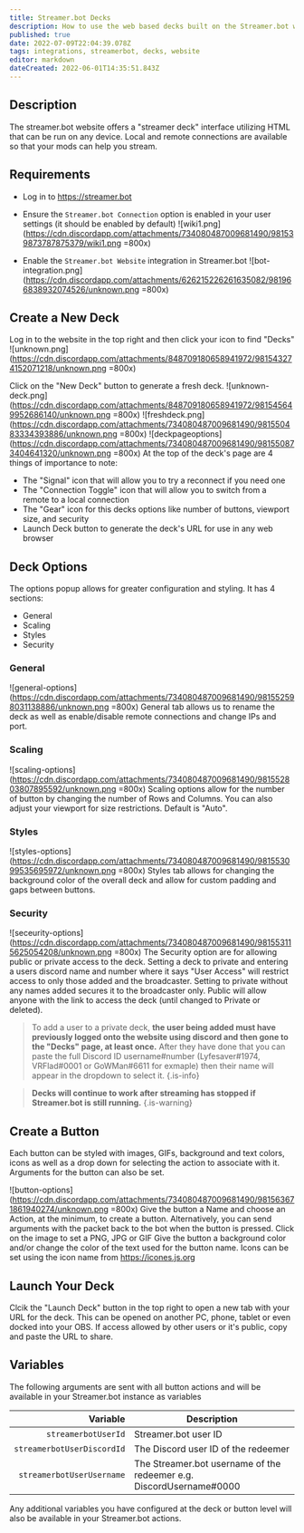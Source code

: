 ```yaml
---
title: Streamer.bot Decks
description: How to use the web based decks built on the Streamer.bot website
published: true
date: 2022-07-09T22:04:39.078Z
tags: integrations, streamerbot, decks, website
editor: markdown
dateCreated: 2022-06-01T14:35:51.843Z
---
```


## Description
The streamer.bot website offers a "streamer deck" interface utilizing HTML that can be run on any device. Local and remote connections are available so that your mods can help you stream.

## Requirements
- Log in to https://streamer.bot
- Ensure the `Streamer.bot Connection` option is enabled in your user settings (it should be enabled by default)
  ![wiki1.png](https://cdn.discordapp.com/attachments/734080487009681490/981539873787875379/wiki1.png =800x)

- Enable the `Streamer.bot Website` integration in Streamer.bot
![bot-integration.png](https://cdn.discordapp.com/attachments/626215226261635082/981966838932074526/unknown.png =800x)

## Create a New Deck
Log in to the website in the top right and then click your icon to find "Decks"
![unknown.png](https://cdn.discordapp.com/attachments/848709180658941972/981543274152071218/unknown.png =800x)

Click on the "New Deck" button to generate a fresh deck.
![unknown-deck.png](https://cdn.discordapp.com/attachments/848709180658941972/981545649952686140/unknown.png =800x)
![freshdeck.png](https://cdn.discordapp.com/attachments/734080487009681490/981550483334393886/unknown.png =800x)
![deckpageoptions](https://cdn.discordapp.com/attachments/734080487009681490/981550873404641320/unknown.png =800x)
At the top of the deck's page are 4 things of importance to note:
- The "Signal" icon that will allow you to try a reconnect if you need one
- The "Connection Toggle" icon that will allow you to switch from a remote to a local connection
- The "Gear" icon for this decks options like number of buttons, viewport size, and security 
- Launch Deck button to generate the deck's URL for use in any web browser

## Deck Options
The options popup allows for greater configuration and styling. It has 4 sections:
- General
- Scaling
- Styles
- Security

### General
![general-options](https://cdn.discordapp.com/attachments/734080487009681490/981552598031138886/unknown.png =800x)
General tab allows us to rename the deck as well as enable/disable remote connections and change IPs and port.

### Scaling
![scaling-options](https://cdn.discordapp.com/attachments/734080487009681490/981552803807895592/unknown.png =800x)
Scaling options allow for the number of button by changing the number of Rows and Columns. You can also adjust your viewport for size restrictions. Default is "Auto".

### Styles
![styles-options](https://cdn.discordapp.com/attachments/734080487009681490/981553099535695972/unknown.png =800x)
Styles tab allows for changing the background color of the overall deck and allow for custom padding and gaps between buttons.

### Security
![seceurity-options](https://cdn.discordapp.com/attachments/734080487009681490/981553115625054208/unknown.png =800x)
The Security option are for allowing public or private access to the deck. Setting a deck to private and entering a users discord name and number where it says "User Access" will restrict access to only those added and the broadcaster. Setting to private without any names added secures it to the broadcaster only. Public will allow anyone with the link to access the deck (until changed to Private or deleted).

> To add a user to a private deck, **the user being added must have previously logged onto the website using discord and then gone to the "Decks" page, at least once.** After they have done that you can paste the full Discord ID username#number (Lyfesaver#1974, VRFlad#0001 or GoWMan#6611 for exmaple) then their name will appear in the dropdown to select it.
{.is-info}


> **Decks will continue to work after streaming has stopped if Streamer.bot is still running.**
{.is-warning}

## Create a Button
Each button can be styled with images, GIFs, background and text colors, icons as well as a drop down for selecting the action to associate with it. Arguments for the button can also be set.

![button-options](https://cdn.discordapp.com/attachments/734080487009681490/981563671861940274/unknown.png =800x)
Give the button a Name and choose an Action, at the minimum, to create a button. 
Alternatively, you can send arguments with the packet back to the bot when the button is pressed.
Click on the image to set a PNG, JPG or GIF
Give the button a background color and/or change the color of the text used for the button name.
Icons can be set using the icon name from https://icones.js.org

## Launch Your Deck
Clcik the "Launch Deck" button in the top right to open a new tab with your URL for the deck. This can be opened on another PC, phone, tablet or even docked into your OBS. If access allowed by other users or it's public, copy and paste the URL to share.

## Variables
The following arguments are sent with all button actions and will be available in your Streamer.bot instance as variables

| Variable | Description |
|      ---:|-------------|
| `streamerbotUserId` | Streamer.bot user ID |
| `streamerbotUserDiscordId` | The Discord user ID of the redeemer |
| `streamerbotUserUsername` | The Streamer.bot username of the redeemer e.g. DiscordUsername#0000 |

Any additional variables you have configured at the deck or button level will also be available in your Streamer.bot actions.